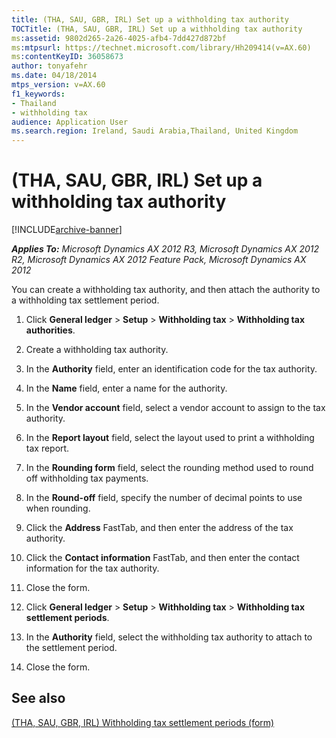 ```yaml
---
title: (THA, SAU, GBR, IRL) Set up a withholding tax authority
TOCTitle: (THA, SAU, GBR, IRL) Set up a withholding tax authority
ms:assetid: 9802d265-2a26-4025-afb4-7dd427d872bf
ms:mtpsurl: https://technet.microsoft.com/library/Hh209414(v=AX.60)
ms:contentKeyID: 36058673
author: tonyafehr
ms.date: 04/18/2014
mtps_version: v=AX.60
f1_keywords:
- Thailand
- withholding tax
audience: Application User
ms.search.region: Ireland, Saudi Arabia,Thailand, United Kingdom
---
```


# (THA, SAU, GBR, IRL) Set up a withholding tax authority 


[!INCLUDE[archive-banner](includes/archive-banner.md)]


_**Applies To:** Microsoft Dynamics AX 2012 R3, Microsoft Dynamics AX 2012 R2, Microsoft Dynamics AX 2012 Feature Pack, Microsoft Dynamics AX 2012_

You can create a withholding tax authority, and then attach the authority to a withholding tax settlement period.

1.  Click **General ledger** \> **Setup** \> **Withholding tax** \> **Withholding tax authorities**.

2.  Create a withholding tax authority.

3.  In the **Authority** field, enter an identification code for the tax authority.

4.  In the **Name** field, enter a name for the authority.

5.  In the **Vendor account** field, select a vendor account to assign to the tax authority.

6.  In the **Report layout** field, select the layout used to print a withholding tax report.

7.  In the **Rounding form** field, select the rounding method used to round off withholding tax payments.

8.  In the **Round-off** field, specify the number of decimal points to use when rounding.

9.  Click the **Address** FastTab, and then enter the address of the tax authority.

10. Click the **Contact information** FastTab, and then enter the contact information for the tax authority.

11. Close the form.

12. Click **General ledger** \> **Setup** \> **Withholding tax** \> **Withholding tax settlement periods**.

13. In the **Authority** field, select the withholding tax authority to attach to the settlement period.

14. Close the form.

## See also

[(THA, SAU, GBR, IRL) Withholding tax settlement periods (form)](https://technet.microsoft.com/library/hh209377\(v=ax.60\))

  


